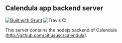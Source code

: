 ## Calendula app backend server ##

[![Built with Grunt](https://cdn.gruntjs.com/builtwith.png)](http://gruntjs.com/)
![Travis CI](https://travis-ci.org/angelpinheiro/calendula-backend.svg?branch=master)

This server contains the nodejs backend of Calendula (http://github.com/citiususc/calendula). 


